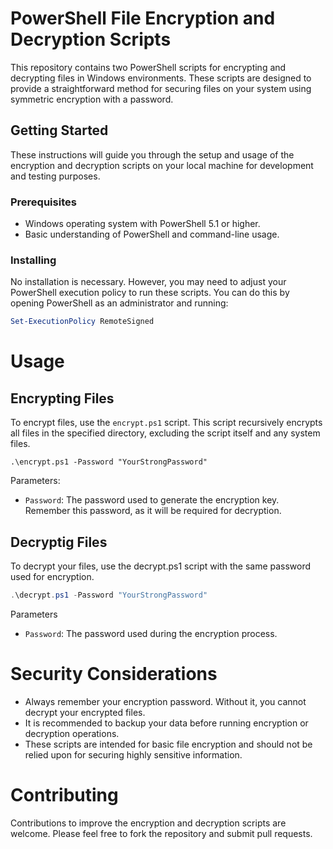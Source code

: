 # PowerShell File Encryption and Decryption Scripts

This repository contains two PowerShell scripts for encrypting and decrypting files in Windows environments. These scripts are designed to provide a straightforward method for securing files on your system using symmetric encryption with a password.

## Getting Started

These instructions will guide you through the setup and usage of the encryption and decryption scripts on your local machine for development and testing purposes.

### Prerequisites

- Windows operating system with PowerShell 5.1 or higher.
- Basic understanding of PowerShell and command-line usage.

### Installing

No installation is necessary. However, you may need to adjust your PowerShell execution policy to run these scripts. You can do this by opening PowerShell as an administrator and running:

```powershell
Set-ExecutionPolicy RemoteSigned
```

# Usage

## Encrypting Files

To encrypt files, use the `encrypt.ps1` script. This script recursively encrypts all files in the specified directory, excluding the script itself and any system files.

``` cli
.\encrypt.ps1 -Password "YourStrongPassword"
```

Parameters:

- `Password`: The password used to generate the encryption key. Remember this password, as it will be required for decryption.

## Decryptig Files

To decrypt your files, use the decrypt.ps1 script with the same password used for encryption.

``` powershell
.\decrypt.ps1 -Password "YourStrongPassword"
```

Parameters

- `Password`: The password used during the encryption process.

# Security Considerations

- Always remember your encryption password. Without it, you cannot decrypt your encrypted files.
- It is recommended to backup your data before running encryption or decryption operations.
- These scripts are intended for basic file encryption and should not be relied upon for securing highly sensitive information.

# Contributing

Contributions to improve the encryption and decryption scripts are welcome. Please feel free to fork the repository and submit pull requests.